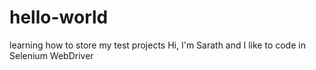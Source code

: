 # hello-world
learning how to store my test projects 
Hi, I'm Sarath and I like to code in Selenium WebDriver
